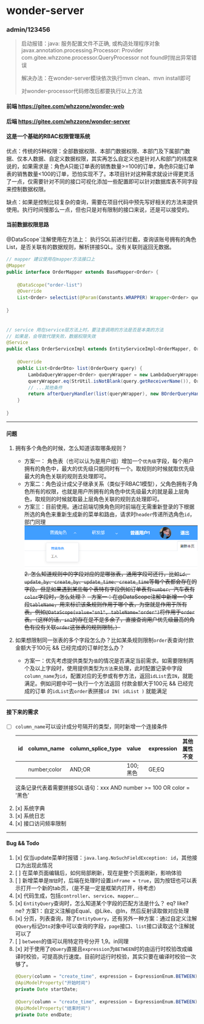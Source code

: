# wonder-server

### admin/123456

> 启动报错：java: 服务配置文件不正确, 或构造处理程序对象javax.annotation.processing.Processor: Provider com.gitee.whzzone.processor.QueryProcessor not found时抛出异常错误
>
> 解决办法：在wonder-server模块依次执行mvn clean、mvn install即可
> 
> 对wonder-processor代码修改后都要执行以上方法

#### 前端 https://gitee.com/whzzone/wonder-web

#### 后端 https://gitee.com/whzzone/wonder-server

#### 这是一个基础的RBAC权限管理系统

优点：传统的5种权限：全部数据权限、本部门数据权限、本部门及下属部门数据、仅本人数据、自定义数据权限，其实再怎么自定义也是针对人和部门的纬度来说的，如果需求是：角色A只能订单表的销售数量>=100的订单，角色B只能订单表的销售数量<100的订单，恐怕实现不了。本项目针对这种需求就设计得更灵活了一点，仅需要针对不同的接口可视化添加一些配置即可以针对数据库表不同字段来控制数据权限。

缺点：如果是控制比较复杂的查询，需要在项目代码中预先写好相关的方法来提供使用。执行时间慢那么一点，但也只是对有限制的接口来说，还是可以接受的。

#### 当前数据权限思路
@DataScope`注解使用在方法上： 执行SQL前进行拦截，查询该账号拥有的角色List，是否关联有的数据规则，解析拼接SQL。没有关联则返回无数据。
    
```java
// mapper 建议使用在mapper方法接口上
@Mapper 
public interface OrderMapper extends BaseMapper<Order> {
    
    @DataScope("order-list")
    @Override
    List<Order> selectList(@Param(Constants.WRAPPER) Wrapper<Order> queryWrapper);
    
}


// service 用在service层方法上时，要注意调用的方法是否是本类的方法
// 如果是，会导致代理失败，数据权限失效
@Service
public class OrderServiceImpl extends EntityServiceImpl<OrderMapper, Order, OrderDto, OrderQuery> implements OrderService {
    
    @Override
    public List<OrderDto> list(OrderQuery query) {
        LambdaQueryWrapper<Order> queryWrapper = new LambdaQueryWrapper<>();
        queryWrapper.eq(StrUtil.isNotBlank(query.getReceiverName()), Order::getReceiverName, query.getReceiverName());
        // ...其他条件
        return afterQueryHandler(list(queryWrapper), new BOrderQueryHandler());
    }
    
}
```
---

#### 问题
1. 拥有多个角色的时候，怎么知道该取哪条规则？ 
    - 方案一： 角色表（也可以认为是用户组）增加一个`优先级`字段，每个用户拥有的角色中，最大的优先级只能同时有一个。取规则的时候就取优先级最大的角色关联的规则去处理即可。
    - 方案二：角色设计成父子继承关系（类似于RBAC1模型），父角色拥有子角色所有的权限，也就是用户所拥有的角色中优先级最大的就是最上层角色，取规则的时候就取最上层角色关联的规则去处理即可。
    - 方案三：目前使用。通过前端切换角色同时前端在无需重新登录的下根据所选的角色来重新生成新的菜单和路由，请求时`header`传递所选角色`id`，部门同理
    ![img.png](/image/20230804174232478.png)
~~2. 怎么知道规则中的字段对应的是哪张表，通用字段可还行，比如`id`、`update_by`、`create_by`、`update_time`、`create_time`等每个表都会存在的字段。但是如果遇到某些每个表特有字段例如订单表有`number`、汽车表有`color`字段时，怎么处理？~~
    ~~- 方案一：在@DataScope注解中新增一个字段`tableName`，用来标识该条规则作用于哪个表，为空就是作用于所有表。例如`@DataScope(value="sn1", tableName="order")`将作用于`order`表。（这样的话，`sn1`的存在是不是多余了，直接查询用户优先级最高的角色有没有关联`order`这张表的规则限制。）~~

3. 如果想限制同一张表的多个字段怎么办？比如某条规则限制`order`表查询付款金额大于100元 && 已经完成的订单时怎么办？
    - 方案一：优先考虑提供类型为`值`的情况是否满足当前需求。如需要限制两个及以上字段时，使用提供类型为`方法`来处理，此时配置记录中字段`column_name`为`id`，配置对应的无参或有参方法，返回`idList`去`IN`，就能满足。例如问题中可一执行一个方法返回 付款金额大于100元 && 已经完成的订单 的`idList`去`order`表拼接`id IN( idList )` 就能满足

---

#### 接下来的需求

- [ ] `column_name`可以设计成分号隔开的类型，同时新增一个连接条件

    | id | column_name  | column_splice_type | value  | expression | 其他属性不变 |
    |----|--------------|--------------------|--------|------------|--------|
    |    | number;color | AND;OR             | 100;黑色 | GE;EQ      |        |
    
    这条记录代表着需要拼接SQL语句：xxx AND number >= 100 OR color = '黑色' 
2. [x] 系统字典
3. [x] 系统日志
4. [x] 接口访问频率限制

---

#### Bug && Todo
1. [x] 仅当update菜单时报错：`java.lang.NoSuchFieldException: id`，其他接口为出现此情况
2. [ ] 在菜单页面编辑后，如何局部刷新，现在是整个页面刷新，影响体验
3. [ ] 新增菜单是`按钮`时，后端在处理时设置`inFrame = true`，因为按钮也可以表示打开一个新的tab页，（是不是一定是框架内打开，待考虑）
4. [x] 代码生成，包括`controller`、`service`、`mapper`...
5. [x] `EntityQuery`查询时，怎么知道某个字段的匹配方法是什么？ eq? like? ne? 方案1：自定义注解@Equal、@Like、@In，然后反射读取做对应处理
6. [x] 分页，列表查询，除了`EntityQuery`，还有另外一种方案：通过自定义注解`@Query`标记`Dto`对象中可以查询的字段，`page`接口、`list`接口读取这个注解就可以了
7. [ ] `between`的值可以用特定符号分开 1,9。in同理
8. [x] 对于使用了`@Query`直接且`expression`为`BETWEEN`时的由运行时校验改成编译时校验，可提高执行速度。目前时运行时校验，其实只要在编译时校验一次够了。
    ```java
    @Query(column = "create_time", expression = ExpressionEnum.BETWEEN)
    @ApiModelProperty("开始时间")
    private Date startDate;

    @Query(column = "create_time", expression = ExpressionEnum.BETWEEN)
    @ApiModelProperty("结束时间")
    private Date endDate;
    ```